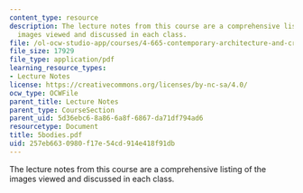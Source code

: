 ```yaml
---
content_type: resource
description: The lecture notes from this course are a comprehensive listing of the
  images viewed and discussed in each class.
file: /ol-ocw-studio-app/courses/4-665-contemporary-architecture-and-critical-debate-spring-2002/257eb6630980f17e54cd914e418f91db_5bodies.pdf
file_size: 17929
file_type: application/pdf
learning_resource_types:
- Lecture Notes
license: https://creativecommons.org/licenses/by-nc-sa/4.0/
ocw_type: OCWFile
parent_title: Lecture Notes
parent_type: CourseSection
parent_uid: 5d36ebc6-8a86-6a8f-6867-da71df794ad6
resourcetype: Document
title: 5bodies.pdf
uid: 257eb663-0980-f17e-54cd-914e418f91db
---
```

The lecture notes from this course are a comprehensive listing of the images viewed and discussed in each class.